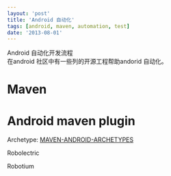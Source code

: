 ```yaml
---
layout: 'post'
title: 'Android 自动化'
tags: [android, maven, automation, test]
date: '2013-08-01'
---
```


Android 自动化开发流程  
在android 社区中有一些列的开源工程帮助andorid 自动化。

# Maven

# Android maven plugin

Archetype: [MAVEN-ANDROID-ARCHETYPES](http://stand.spree.de/wiki_details_maven_archetypes)

Robolectric

Robotium
